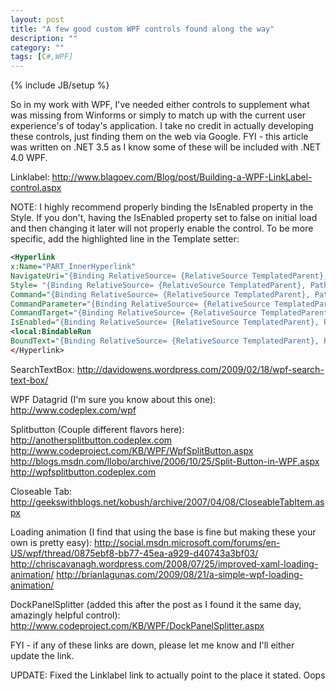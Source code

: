 ```yaml
---
layout: post
title: "A few good custom WPF controls found along the way"
description: ""
category: ""
tags: [C#,WPF]
---
```

{% include JB/setup %}

So in my work with WPF, I've needed either controls to supplement what was missing from Winforms or simply to match up with the current user experience's of today's application. I take no credit in actually developing these controls, just finding them on the web via Google. FYI - this article was written on .NET 3.5 as I know some of these will be included with .NET 4.0 WPF.

Linklabel:
http://www.blagoev.com/Blog/post/Building-a-WPF-LinkLabel-control.aspx

NOTE: I highly recommend properly binding the IsEnabled property in the Style. If you don't, having the IsEnabled property set to false on initial load and then changing it later will not properly enable the control.
To be more specific, add the highlighted line in the Template setter:
```xml
<Hyperlink
x:Name="PART_InnerHyperlink"
NavigateUri="{Binding RelativeSource= {RelativeSource TemplatedParent}, Path=Url}"
Style= "{Binding RelativeSource= {RelativeSource TemplatedParent}, Path=HyperlinkStyle}"
Command="{Binding RelativeSource= {RelativeSource TemplatedParent}, Path=Command}"
CommandParameter="{Binding RelativeSource= {RelativeSource TemplatedParent}, Path=CommandParameter}"
CommandTarget="{Binding RelativeSource= {RelativeSource TemplatedParent}, Path=CommandTarget}"
IsEnabled="{Binding RelativeSource= {RelativeSource TemplatedParent}, Path=IsEnabled}"/>
<local:BindableRun
BoundText="{Binding RelativeSource= {RelativeSource TemplatedParent}, Path=Content}"/>
</Hyperlink>
```
SearchTextBox:
http://davidowens.wordpress.com/2009/02/18/wpf-search-text-box/

WPF Datagrid (I'm sure you know about this one):
http://www.codeplex.com/wpf

Splitbutton (Couple different flavors here):
http://anothersplitbutton.codeplex.com
http://www.codeproject.com/KB/WPF/WpfSplitButton.aspx
http://blogs.msdn.com/llobo/archive/2006/10/25/Split-Button-in-WPF.aspx
http://wpfsplitbutton.codeplex.com

Closeable Tab:
http://geekswithblogs.net/kobush/archive/2007/04/08/CloseableTabItem.aspx

Loading animation (I find that using the base is fine but making these your own is pretty easy):
http://social.msdn.microsoft.com/forums/en-US/wpf/thread/0875ebf8-bb77-45ea-a929-d40743a3bf03/
http://chriscavanagh.wordpress.com/2008/07/25/improved-xaml-loading-animation/
http://brianlagunas.com/2009/08/21/a-simple-wpf-loading-animation/

DockPanelSplitter (added this after the post as I found it the same day, amazingly helpful control):
http://www.codeproject.com/KB/WPF/DockPanelSplitter.aspx

FYI - if any of these links are down, please let me know and I'll either update the link.

UPDATE: Fixed the Linklabel link to actually point to the place it stated. Oops
